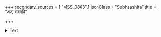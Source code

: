 +++
secondary_sources = [ "MSS_0863",]
jsonClass = "Subhaashita"
title = "अद्य यावदपि"

+++

<details><summary>Text</summary>

अद्य यावदपि येन निबद्धौ न प्रभू विचलितुं बलिविन्ध्यौ।  
आस्थितावितथतागुणपाशस् त्वादृशा स विदुषा दुरपासः॥
</details>
